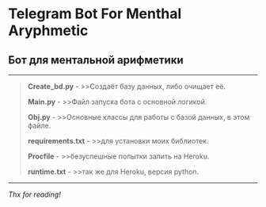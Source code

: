 Telegram Bot For Menthal Aryphmetic
=====================

Бот для ментальной арифметики
-----------------------------------
---
>**Create_bd.py** - >>Создаёт базу данных, либо очищает её.
>
>**Main.py** - >>Файл запуска бота с основной логикой.
>
>**Obj.py** - >>Основные классы для работы с базой данных, в этом файле.
>
>**requirements.txt** - >>для установки моих библиотек.
>
>**Procfile** - >>безуспешные попытки залить на Heroku.
>
>**runtime.txt** - >>так же для Heroku, версия python.
---

_Thx for reading!_
